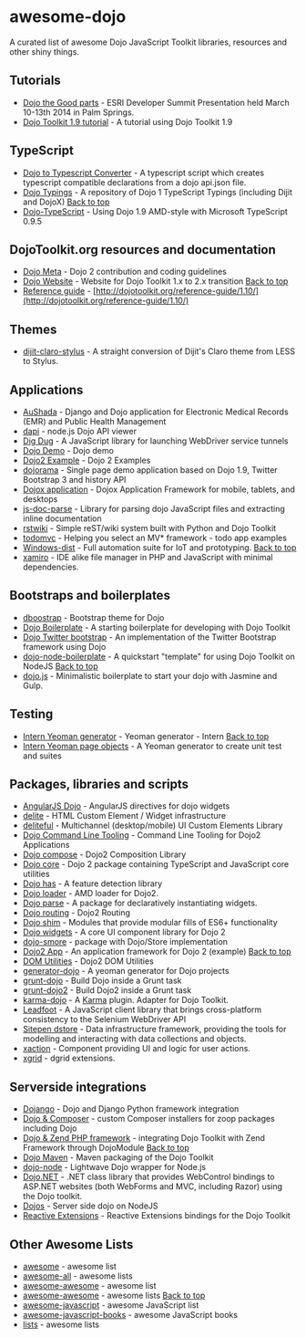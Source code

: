 # awesome-dojo

A curated list of awesome Dojo JavaScript Toolkit libraries, resources and other shiny things.

## Tutorials

- [Dojo the Good parts](https://github.com/DavidSpriggs/Dojo--The-Good-Parts) - ESRI Developer Summit Presentation held March 10-13th 2014 in Palm Springs.
- [Dojo Toolkit 1.9 tutorial](https://github.com/cepa/dojo-tutorial) - A tutorial using Dojo Toolkit 1.9

## TypeScript

- [Dojo to Typescript Converter](https://github.com/stopyoukid/DojoToTypescriptConverter) - A typescript script which creates typescript compatible declarations from a dojo api.json file.
- [Dojo Typings](https://github.com/dojo/typings) - A repository of Dojo 1 TypeScript Typings (including Dijit and DojoX) [Back to top](#awesome-dojo)
- [Dojo-TypeScript](https://github.com/schungx/Dojo-TypeScript) - Using Dojo 1.9 AMD-style with Microsoft TypeScript 0.9.5

## DojoToolkit.org resources and documentation

- [Dojo Meta](https://github.com/dojo/meta) - Dojo 2 contribution and coding guidelines
- [Dojo Website](https://github.com/dojo/dojo-website) - Website for Dojo Toolkit 1.x to 2.x transition [Back to top](#awesome-dojo)
- [Reference guide](https://github.com/dojo/docs) - [http://dojotoolkit.org/reference-guide/1.10/](http://dojotoolkit.org/reference-guide/1.10/)

## Themes

- [dijit-claro-stylus](https://github.com/kfranqueiro/dijit-claro-stylus) - A straight conversion of Dijit's Claro theme from LESS to Stylus.

## Applications

- [AuShada](https://github.com/dreaswar/AuShadha) - Django and Dojo application for Electronic Medical Records (EMR) and Public Health Management
- [dapi](https://github.com/dojo/dapi) - node.js Dojo API viewer
- [Dig Dug](https://github.com/theintern/digdug) - A JavaScript library for launching WebDriver service tunnels
- [Dojo Demo](https://github.com/rmurphey/dojo-demo) - Dojo demo
- [Dojo2 Example](https://github.com/dojo/examples) - Dojo 2 Examples
- [dojorama](https://github.com/sirprize/dojorama) - Single page demo application based on Dojo 1.9, Twitter Bootstrap 3 and history API
- [Dojox application](https://github.com/dmachi/dojox_application) - Dojox Application Framework for mobile, tablets, and desktops
- [js-doc-parse](https://github.com/dojo/js-doc-parse) - Library for parsing dojo JavaScript files and extracting inline documentation
- [rstwiki](https://github.com/phiggins42/rstwiki) - Simple reST/wiki system built with Python and Dojo Toolkit
- [todomvc](https://github.com/tastejs/todomvc) - Helping you select an MV\* framework - todo app examples
- [Windows-dist](https://github.com/flysurfer28/windows-dist) - Full automation suite for IoT and prototyping. [Back to top](#awesome-dojo)
- [xamiro](https://github.com/xblox/xamiro) - IDE alike file manager in PHP and JavaScript with minimal dependencies.

## Bootstraps and boilerplates

- [dboostrap](https://github.com/atoha/dbootstrap) - Bootstrap theme for Dojo
- [Dojo Boilerplate](https://github.com/csnover/dojo-boilerplate) - A starting boilerplate for developing with Dojo Toolkit
- [Dojo Twitter bootstrap](https://github.com/xsokev/Dojo-Bootstrap) - An implementation of the Twitter Bootstrap framework using Dojo
- [dojo-node-boilerplate](https://github.com/kitsonk/dojo-node-boilerplate) - A quickstart "template" for using Dojo Toolkit on NodeJS [Back to top](#awesome-dojo)
- [dojo.js](https://github.com/gpedro/dojo.js) - Minimalistic boilerplate to start your dojo with Jasmine and Gulp.

## Testing

- [Intern Yeoman generator](https://github.com/naglalakk/generator-intern) - Yeoman generator - Intern [Back to top](#awesome-dojo)
- [Intern Yeoman page objects](https://github.com/glamb/generator-internjs-pageobjects) - A Yeoman generator to create unit test and suites

## Packages, libraries and scripts

- [AngularJS Dojo](https://github.com/adrobisch/angular-dojo) - AngularJS directives for dojo widgets
- [delite](https://github.com/ibm-js/delite) - HTML Custom Element / Widget infrastructure
- [deliteful](https://github.com/ibm-js/deliteful) - Multichannel (desktop/mobile) UI Custom Elements Library
- [Dojo Command Line Tooling](https://github.com/dojo/cli) - Command Line Tooling for Dojo2 Applications
- [Dojo compose](https://github.com/dojo/compose) - Dojo2 Composition Library
- [Dojo core](https://github.com/dojo/core) - Dojo 2 package containing TypeScript and JavaScript core utilities
- [Dojo has](https://github.com/dojo/has) - A feature detection library
- [Dojo loader](https://github.com/dojo/loader) - AMD loader for Dojo2.
- [Dojo parse](https://github.com/dojo/parser) - A package for declaratively instantiating widgets.
- [Dojo routing](https://github.com/dojo/routing) - Dojo2 Routing
- [Dojo shim](https://github.com/dojo/shim) - Modules that provide modular fills of ES6+ functionality
- [Dojo widgets](https://github.com/dojo/widgets) - A core UI component library for Dojo 2
- [dojo-smore](https://github.com/kfranqueiro/dojo-smore) - package with Dojo/Store implementation
- [Dojo2 App](https://github.com/dojo/app) - An application framework for Dojo 2 (example) [Back to top](#awesome-dojo)
- [DOM Utilities](https://github.com/dojo/dom) - Dojo2 DOM Utilities
- [generator-dojo](https://github.com/bryanforbes/generator-dojo) - A yeoman generator for Dojo projects
- [grunt-dojo](https://github.com/phated/grunt-dojo) - Build Dojo inside a Grunt task
- [grunt-dojo2](https://github.com/dojo/grunt-dojo2) - Build Dojo2 inside a Grunt task
- [karma-dojo](https://github.com/garcimouche/karma-dojo) - A [Karma](http://karma-runner.github.io/) plugin. Adapter for Dojo Toolkit.
- [Leadfoot](https://github.com/theintern/leadfoot) - A JavaScript client library that brings cross-platform consistency to the Selenium WebDriver API
- [Sitepen dstore](https://github.com/SitePen/dstore) - Data infrastructure framework, providing the tools for modelling and interacting with data collections and objects.
- [xaction](https://github.com/xblox/xaction) - Component providing UI and logic for user actions.
- [xgrid](https://github.com/xblox/xgrid) - dgrid extensions.

## Serverside integrations

- [Dojango](https://github.com/klipstein/dojango) - Dojo and Django Python framework integration
- [Dojo & Composer](https://github.com/zoopcommerce/pixie) - custom Composer installers for zoop packages including Dojo
- [Dojo & Zend PHP framework](https://github.com/superdweebie/DojoModule) - integrating Dojo Toolkit with Zend Framework through DojoModule [Back to top](#awesome-dojo)
- [Dojo Maven](https://github.com/cometd/dojo-maven) - Maven packaging of the Dojo Toolkit
- [dojo-node](https://github.com/agebrock/dojo-node) - Lightwave Dojo wrapper for Node.js
- [Dojo.NET](https://github.com/lstratman/Dojo.NET) - .NET class library that provides WebControl bindings to ASP.NET websites (both WebForms and MVC, including Razor) using the Dojo toolkit.
- [Dojos](https://github.com/supnate/dojos) - Server side dojo on NodeJS
- [Reactive Extensions](https://github.com/Reactive-Extensions/RxJS-Dojo) - Reactive Extensions bindings for the Dojo Toolkit

## Other Awesome Lists

- [awesome](https://github.com/sindresorhus/awesome) - awesome list
- [awesome-all](https://github.com/bradoyler/awesome-all) - awesome lists
- [awesome-awesome](https://github.com/emijrp/awesome-awesome) - awesome list
- [awesome-awesome](https://github.com/erichs/awesome-awesome) - awesome lists [Back to top](#awesome-dojo)
- [awesome-javascript](https://github.com/sorrycc/awesome-javascript) - awesome JavaScript list
- [awesome-javascript-books](https://github.com/heatroom/awesome-javascript-books) - awesome JavaScript books
- [lists](https://github.com/jnv/lists) - awesome lists
